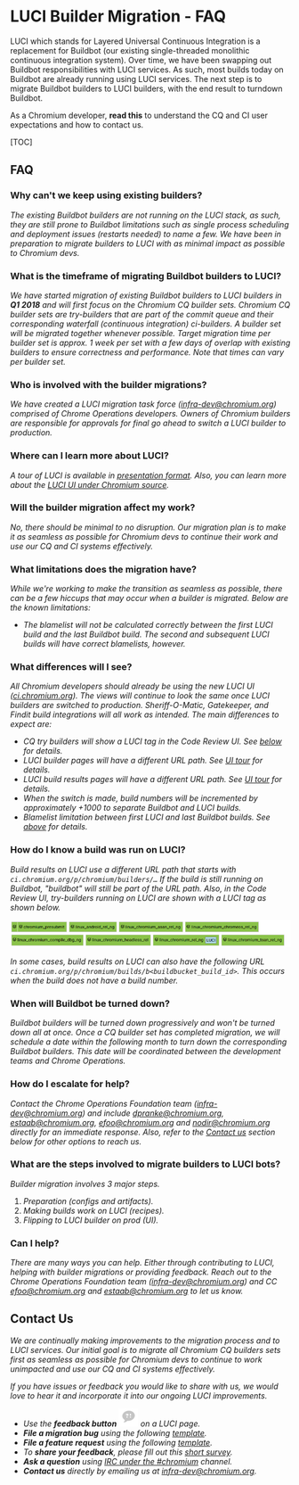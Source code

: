 # LUCI Builder Migration - FAQ 

LUCI which stands for Layered Universal Continuous Integration is a replacement
for Buildbot (our existing single-threaded monolithic continuous integration
system). Over time, we have been swapping out Buildbot responsibilities with
LUCI services. As such, most builds today on Buildbot are already running using
LUCI services. The next step is to migrate Buildbot builders to LUCI builders,
with the end result to turndown Buildbot. 

As a Chromium developer, **read this** to understand the CQ and CI 
user expectations and how to contact us.

[TOC]

## FAQ

### **Why can't we keep using existing builders?**

_The existing Buildbot builders are not running on the LUCI stack, as such, they
are still prone to Buildbot limitations such as single process scheduling and
deployment issues (restarts needed) to name a few. We have been in preparation
to migrate builders to LUCI with as minimal impact as possible to Chromium devs._

### **What is the timeframe of migrating Buildbot builders to LUCI?**

*We have started migration of existing Buildbot builders to LUCI builders in
**Q1 2018** and will first focus on the Chromium CQ builder sets. Chromium
CQ builder sets are try-builders that are part of the commit queue and their
corresponding waterfall (continuous integration) ci-builders. A builder set will
be migrated together whenever possible. Target migration time per builder set is
approx. 1 week per set with a few days of overlap with existing builders to
ensure correctness and performance. Note that times can vary per builder set.*

### **Who is involved with the builder migrations?**

*We have created a LUCI migration task force 
([infra-dev@chromium.org](mailto:infra-dev@chromium.org)) comprised of Chrome
Operations developers. Owners of Chromium builders are responsible for approvals
for final go ahead to switch a LUCI builder to production.*

### **Where can I learn more about LUCI?**

*A tour of LUCI is available in [presentation format](http://bit.ly/2kgyE9U).
Also, you can learn more about the [LUCI UI under Chromium
source](https://chromium.googlesource.com/chromium/src.git/+/master/docs/tour_of_luci_ui.md).*

### **Will the builder migration affect my work?**

*No, there should be minimal to no disruption. Our migration plan is to make it
as seamless as possible for Chromium devs to continue their work and use our CQ
and CI systems effectively.*

### **What limitations does the migration have?**

*While we're working to make the transition as seamless as possible, there can 
be a few hiccups that may occur when a builder is migrated. Below are the 
known limitations:*

* *The blamelist will not be calculated correctly between the first LUCI build
  and the last Buildbot build. The second and subsequent LUCI builds will have
  correct blamelists, however.*

### **What differences will I see?**

*All Chromium developers should already be using the new LUCI UI
([ci.chromium.org](ci.chromium.org)). The views will continue to look the
same once LUCI builders are switched to production. Sheriff-O-Matic,
Gatekeeper, and Findit build integrations will all work as intended. The
main differences to expect are:*

* *CQ try builders will show a LUCI tag in the Code Review UI. See
  [below](#How-do-I-know-a-build-was-run-on-LUCI) for details.*
* *LUCI builder pages will have a different URL path. See [UI
  tour](https://chromium.googlesource.com/chromium/src.git/+/master/docs/tour_of_luci_ui.md#builder-page)
  for details.*
* *LUCI build results pages will have a different URL path. See
  [UI tour](https://chromium.googlesource.com/chromium/src.git/+/master/docs/tour_of_luci_ui.md#build-results-page)
  for details.*
* *When the switch is made, build numbers will be incremented
  by approximately +1000 to separate Buildbot and LUCI
  builds.*
* *Blamelist limitation between first LUCI and last
  Buildbot builds. See
  [above](#What-limitations-does-the-migration-have) for
  details.*

### **How do I know a build was run on LUCI?**

*Build results on LUCI use a different URL path that
starts with `ci.chromium.org/p/chromium/builders/…`
If the build is still running on Buildbot,
"buildbot" will still be part of the URL path. Also, in
the Code Review UI, try-builders running on LUCI are
shown with a LUCI tag as shown below.*

![LUCI Code Review UI Tag](images/LUCI-CodeReview-Tag.png
"linux%5chromium%5rel%5ng is a LUCI builder")

*In some cases, build results on LUCI can also have the
following URL
`ci.chromium.org/p/chromium/builds/b<buildbucket_build_id>`.
This occurs when the build does not have a build number.*

### **When will Buildbot be turned down?**

_Buildbot builders will be turned down progressively and won't be turned down
all at once. Once a CQ builder set has completed migration, we will schedule a
date within the following month to turn down the corresponding Buildbot
builders. This date will be coordinated between the development teams and Chrome
Operations._

### **How do I escalate for help?**

_Contact the Chrome Operations Foundation team
([infra-dev@chromium.org](mailto:infra-dev@chromium.org)) and include
[dpranke@chromium.org](mailto:dpranke@chromium.org),
[estaab@chromium.org](mailto:estaab@chromium.org),
[efoo@chromium.org](mailto:efoo@chromium.org) and
[nodir@chromium.org](mailto:nodir@chromium.org) directly for an immediate
response. Also, refer to the [Contact us](#Contact-Us) section below for other
options to reach us._

### **What are the steps involved to migrate builders to LUCI bots?**

_Builder migration involves 3 major steps._
1. _Preparation (configs and artifacts)._ 
2. _Making builds work on LUCI (recipes)._ 
3. _Flipping to LUCI builder on prod (UI)._

### **Can I help?**

_There are many ways you can help. Either through contributing to LUCI, helping
with builder migrations or providing feedback. Reach out to the Chrome
Operations Foundation team
([infra-dev@chromium.org](mailto:infra-dev@chromium.org)) and CC
[efoo@chromium.org](mailto:efoo@chromium.org) and
[estaab@chromium.org](mailto:estaab@chromium.org) to let us know._

## **Contact Us**

_We are continually making improvements to the migration process and to LUCI
services. Our initial goal is to migrate all Chromium CQ builders sets first as
seamless as possible for Chromium devs to continue to work unimpacted and use
our CQ and CI systems effectively._ 

_If you have issues or feedback you would like to share with us, we would love to
hear it and incorporate it into our ongoing LUCI improvements._


* _Use the __feedback button__ ![LUCI Feedback](images/LUCI-Feedback-Icon.png
"Feedback")
on a LUCI page._
* *__File a migration bug__ using the following
[template](https://bugs.chromium.org/p/chromium/issues/entry?labels=LUCI-M0-Backlog,LUCI-Migrations&summary=[LUCI-Migration-Bug]%20Enter%20an%20one-line%20summary&components=Infra>Platform&cc=efoo@chromium.org,estaab@chromium.org,nodir@chromium.org&description=Please%20use%20this%20to%20template%20to%20file%20a%20bug%20into%20LUCI%20backlog.%20%20%0A%0AReminder%20to%20include%20the%20following%3A%0A-%20Description%20of%20issue%0A-%20Priority%0A-%20Is%20this%20a%20blocker...%0A-%20What%20builder%20is%20this%20bug%20blocking).*
* *__File a feature request__ using the following
[template](https://bugs.chromium.org/p/chromium/issues/entry?labels=LUCI-M0-Backlog&summary=[LUCI-Feedback]%20Enter%20an%20one-line%20summary&components=Infra>Platform&cc=efoo@chromium.org,estaab@chromium.org,nodir@chromium.org&description=Please%20use%20this%20to%20template%20to%20file%20a%20feature%20request%20into%20LUCI%20backlog.%20%20%0A%0AReminder%20to%20include%20the%20following%3A%0A-%20Description%0A-%20Why%20this%20feature%20is%20needed).*
* *To __share your feedback__, please fill out this [short
survey](https://goo.gl/forms/YPO6XCQ3q47r00iw2).*
* *__Ask a question__ using [IRC under the #chromium](https://www.chromium.org/developers/irc) channel.*
* *__Contact us__ directly by emailing us at
[infra-dev@chromium.org](mailto:infra-dev@chromium.org).*

